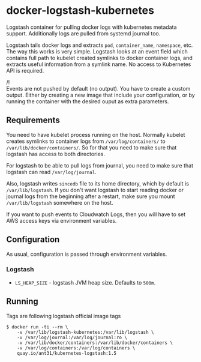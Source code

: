 # docker-logstash-kubernetes

Logstash container for pulling docker logs with kubernetes metadata support.
Additionally logs are pulled from systemd journal too.

Logstash tails docker logs and extracts `pod`, `container_name`, `namespace`,
etc. The way this works is very simple. Logstash looks at an event field which
contains full path to kubelet created symlinks to docker container logs, and
extracts useful information from a symlink name. No access to Kubernetes API
is required.

/!\
Events are not pushed by default (no output).
You have to create a custom output. Either by creating a new image that include your configuration, or by running the container with the desired ouput as extra parameters.

## Requirements

You need to have kubelet process running on the host. Normally kubelet creates
symlinks to container logs from `/var/log/containers/` to
`/var/lib/docker/containers/`. So for that you need to make sure that logstash
has access to both directories.

For logstash to be able to pull logs from journal, you need to make sure that
logstash can read `/var/log/journal`.

Also, logstash writes `sincedb` file to its home directory, which by default is
`/var/lib/logstash`. If you don't want logstash to start reading docker or
journal logs from the beginning after a restart, make sure you mount
`/var/lib/logstash` somewhere on the host.

If you want to push events to Cloudwatch Logs, then you will have to set AWS
access keys via environment variables.


## Configuration

As usual, configuration is passed through environment variables.

### Logstash

- `LS_HEAP_SIZE` - logstash JVM heap size. Defaults to `500m`.

## Running

Tags are following logstash official image tags


```
$ docker run -ti --rm \
    -v /var/lib/logstash-kubernetes:/var/lib/logstash \
    -v /var/log/journal:/var/log/journal:ro \
    -v /var/lib/docker/containers:/var/lib/docker/containers \
    -v /var/log/containers:/var/log/containers \
    quay.io/ant31/kubernetes-logstash:1.5
```
